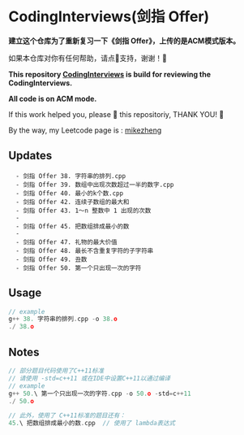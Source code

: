 # CodingInterviews(剑指 Offer)

**建立这个仓库为了重新复习一下《剑指 Offer》，上传的是ACM模式版本。**

如果本仓库对你有任何帮助，请点🌟支持，谢谢！🙏

**This repository [CodingInterviews](https://github.com/M3stark/CodingInterviews/) is build for reviewing  the CodingInterviews.**

**All code is on ACM mode.**

If this work helped you, please 🌟 this repositoriy, THANK YOU! 🙏

By the way, my Leetcode page is : [mikezheng](https://leetcode-cn.com/u/_codingmike/)



## Updates
```
  - 剑指 Offer 38. 字符串的排列.cpp
  - 剑指 Offer 39. 数组中出现次数超过一半的数字.cpp
  - 剑指 Offer 40. 最小的k个数.cpp
  - 剑指 Offer 42. 连续子数组的最大和
  - 剑指 Offer 43. 1～n 整数中 1 出现的次数
  -
  - 剑指 Offer 45. 把数组排成最小的数
  - 
  - 剑指 Offer 47. 礼物的最大价值
  - 剑指 Offer 48. 最长不含重复字符的子字符串
  - 剑指 Offer 49. 丑数
  - 剑指 Offer 50. 第一个只出现一次的字符
```


## Usage

```c++
// example
g++ 38. 字符串的排列.cpp -o 38.o
./ 38.o
```

## Notes
```c++
// 部分题目代码使用了C++11标准
// 请使用 -std=c++11 或在IDE中设置C++11以通过编译
// example
g++ 50.\ 第一个只出现一次的字符.cpp -o 50.o -std=c++11
./ 50.o

// 此外，使用了 C++11标准的题目还有：
45.\ 把数组排成最小的数.cpp  // 使用了 lambda表达式
```
